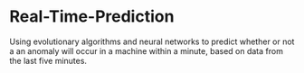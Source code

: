 # Real-Time-Prediction
Using evolutionary algorithms and neural networks to predict whether or not a an anomaly will occur in a machine within a minute, based on data from the last five minutes.
